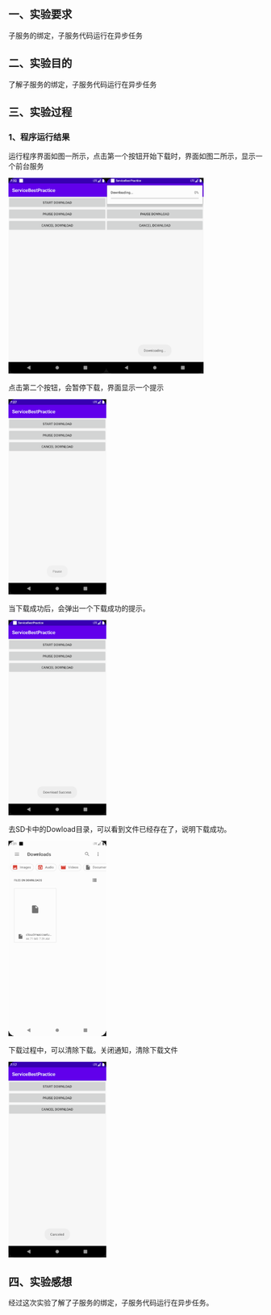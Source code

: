 ## 一、实验要求

子服务的绑定，子服务代码运行在异步任务

## 二、实验目的

了解子服务的绑定，子服务代码运行在异步任务

## 三、实验过程

### 1、程序运行结果

运行程序界面如图一所示，点击第一个按钮开始下载时，界面如图二所示，显示一个前台服务

<img src="../image/image-20201124203253619.png" alt="image-20201124203253619" style="zoom:67%;" /><img src="../image/image-20201121211655810.png" alt="image-20201121211655810" style="zoom:67%;" />

点击第二个按钮，会暂停下载，界面显示一个提示

<img src="../image/image-20201124202733470.png" alt="image-20201124202733470" style="zoom:67%;" />

当下载成功后，会弹出一个下载成功的提示。

<img src="../image/image-20201124202944953.png" alt="image-20201124202944953" style="zoom:67%;" />

去SD卡中的Dowload目录，可以看到文件已经存在了，说明下载成功。

<img src="../image/image-20201124203156270.png" alt="image-20201124203156270" style="zoom:67%;" />

下载过程中，可以清除下载。关闭通知，清除下载文件

<img src="../image/image-20201124201805595.png" alt="image-20201124201805595" style="zoom:67%;" />

## 四、实验感想

经过这次实验了解了子服务的绑定，子服务代码运行在异步任务。
